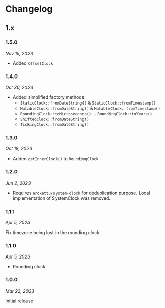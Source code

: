 # Changelog

## 1.x

### 1.5.0

*Nov 15, 2023*

* Added `OffsetClock`

### 1.4.0

*Oct 30, 2023*

* Added simplified factory methods:
  * `StaticClock::fromDateString()` & `StaticClock::fromTimestamp()`
  * `MutableClock::fromDateString()` & `MutableClock::fromTimestamp()`
  * `RoundingClock::toMicroseconds()` ... `RoundingClock::toYears()`
  * `ShiftedClock::fromDateString()`
  * `TickingClock::fromDateString()`

### 1.3.0

*Oct 18, 2023*

* Added `getInnerClock()` to `RoundingClock`

### 1.2.0

*Jun 2, 2023*

* Requires `arokettu/system-clock` for deduplication purpose.
  Local implementation of SystemClock was removed.

### 1.1.1

*Apr 5, 2023*

Fix timezone being lost in the rounding clock

### 1.1.0

*Apr 5, 2023*

* Rounding clock

### 1.0.0

*Mar 22, 2023*

Initial release
